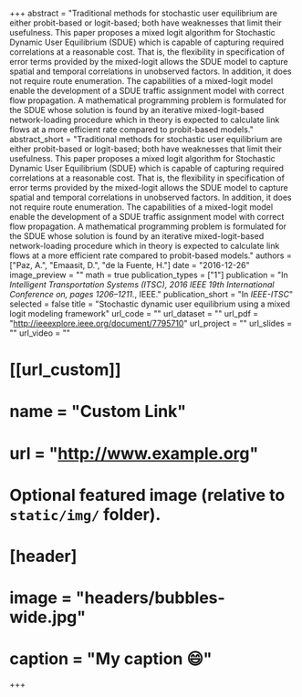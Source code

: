 +++
abstract = "Traditional methods for stochastic user equilibrium are either probit-based or logit-based; both have weaknesses that limit their usefulness. This paper proposes a mixed logit algorithm for Stochastic Dynamic User Equilibrium (SDUE) which is capable of capturing required correlations at a reasonable cost. That is, the flexibility in specification of error terms provided by the mixed-logit allows the SDUE model to capture spatial and temporal correlations in unobserved factors. In addition, it does not require route enumeration. The capabilities of a mixed-logit model enable the development of a SDUE traffic assignment model with correct flow propagation. A mathematical programming problem is formulated for the SDUE whose solution is found by an iterative mixed-logit-based network-loading procedure which in theory is expected to calculate link flows at a more efficient rate compared to probit-based models."
abstract_short = "Traditional methods for stochastic user equilibrium are either probit-based or logit-based; both have weaknesses that limit their usefulness. This paper proposes a mixed logit algorithm for Stochastic Dynamic User Equilibrium (SDUE) which is capable of capturing required correlations at a reasonable cost. That is, the flexibility in specification of error terms provided by the mixed-logit allows the SDUE model to capture spatial and temporal correlations in unobserved factors. In addition, it does not require route enumeration. The capabilities of a mixed-logit model enable the development of a SDUE traffic assignment model with correct flow propagation. A mathematical programming problem is formulated for the SDUE whose solution is found by an iterative mixed-logit-based network-loading procedure which in theory is expected to calculate link flows at a more efficient rate compared to probit-based models."
authors = ["Paz, A.", "Emaasit, D.", "de la Fuente, H."]
date = "2016-12-26"
image_preview = ""
math = true
publication_types = ["1"]
publication = "In *Intelligent Transportation Systems (ITSC), 2016 IEEE 19th International Conference on, pages 1206–1211.*, IEEE."
publication_short = "In *IEEE-ITSC*"
selected = false
title = "Stochastic dynamic user equilibrium using a mixed logit modeling framework"
url_code = ""
url_dataset = ""
url_pdf = "http://ieeexplore.ieee.org/document/7795710"
url_project = ""
url_slides = ""
url_video = ""

# [[url_custom]]
# name = "Custom Link"
# url = "http://www.example.org"

# Optional featured image (relative to `static/img/` folder).
# [header]
# image = "headers/bubbles-wide.jpg"
# caption = "My caption :smile:"

+++
